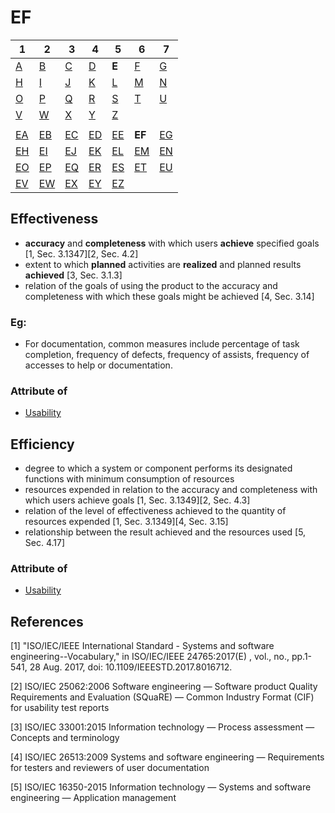 # EF

| 1 | 2 | 3 | 4 | 5 | 6 | 7 |
|---|---|---|---|---|---|---|
| [A](../a/index.md) | [B](../b/index.md) | [C](../c/index.md) | [D](../d/index.md) | **E** | [F](../f/index.md) | [G](../g/index.md) |
| [H](../h/index.md) | [I](../i/index.md) | [J](../j/index.md) | [K](../k/index.md) | [L](../l/index.md) | [M](../m/index.md) | [N](../n/index.md) | 
| [O](../o/index.md) | [P](../p/index.md) | [Q](../q/index.md) | [R](../r/index.md) | [S](../s/index.md) | [T](../t/index.md) | [U](../u/index.md) | 
| [V](../v/index.md) | [W](../w/index.md) | [X](../x/index.md) | [Y](../y/index.md) | [Z](../z/index.md) |
|   |   |   |   |   |   |   |
| [EA](ea.md) | [EB](eb.md) | [EC](ec.md) | [ED](ed.md) | [EE](ee.md) | **EF** | [EG](eg.md) | 
| [EH](eh.md) | [EI](ei.md) | [EJ](ej.md) | [EK](ek.md) | [EL](el.md) | [EM](em.md) | [EN](en.md) | 
| [EO](eo.md) | [EP](ep.md) | [EQ](eq.md) | [ER](er.md) | [ES](es.md) | [ET](et.md) | [EU](eu.md) | 
| [EV](ev.md) | [EW](ew.md) | [EX](ex.md) | [EY](ey.md) | [EZ](ez.md) |



## Effectiveness
- **accuracy** and **completeness** with which users **achieve** specified goals [1, Sec. 3.1347][2, Sec. 4.2]
- extent to which **planned** activities are **realized** and planned results **achieved** [3, Sec. 3.1.3]
- relation of the goals of using the product to the accuracy and completeness with which these goals might be achieved [4, Sec. 3.14]
### Eg: 
- For documentation, common measures include percentage of task completion, frequency of defects, frequency of assists, frequency of accesses to help or documentation.
### Attribute of
- [Usability](../u/us.md#usability)

## Efficiency
- degree to which a system or component performs its designated functions with minimum consumption of resources
- resources expended in relation to the accuracy and completeness with which users achieve goals [1, Sec. 3.1349][2, Sec. 4.3]
- relation of the level of effectiveness achieved to the quantity of resources expended [1, Sec. 3.1349][4, Sec. 3.15]
- relationship between the result achieved and the resources used [5, Sec. 4.17]
### Attribute of
- [Usability](../u/us.md#usability)


## References
[1] "ISO/IEC/IEEE International Standard - Systems and software engineering--Vocabulary," in ISO/IEC/IEEE 24765:2017(E) , vol., no., pp.1-541, 28 Aug. 2017, doi: 10.1109/IEEESTD.2017.8016712.

[2] ISO/IEC 25062:2006 Software engineering — Software product Quality Requirements and Evaluation (SQuaRE) — Common Industry Format (CIF) for usability test reports

[3] ISO/IEC 33001:2015 Information technology — Process assessment — Concepts and terminology

[4] ISO/IEC 26513:2009 Systems and software engineering — Requirements for testers and reviewers of user documentation

[5] ISO/IEC 16350-2015 Information technology — Systems and software engineering — Application management
